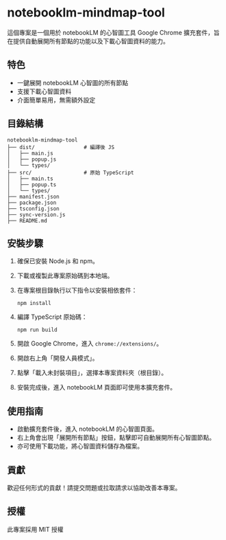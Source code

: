 # notebooklm-mindmap-tool

這個專案是一個用於 notebookLM 的心智圖工具 Google Chrome 擴充套件，旨在提供自動展開所有節點的功能以及下載心智圖資料的能力。

## 特色

- 一鍵展開 notebookLM 心智圖的所有節點
- 支援下載心智圖資料
- 介面簡單易用，無需額外設定

## 目錄結構

```
notebooklm-mindmap-tool
├── dist/                # 編譯後 JS
│   ├── main.js
│   ├── popup.js
│   └── types/
├── src/                 # 原始 TypeScript
│   ├── main.ts
│   ├── popup.ts
│   └── types/
├── manifest.json
├── package.json
├── tsconfig.json
├── sync-version.js
├── README.md
```

## 安裝步驟

1. 確保已安裝 Node.js 和 npm。
2. 下載或複製此專案原始碼到本地端。
3. 在專案根目錄執行以下指令以安裝相依套件：

   ```
   npm install
   ```

4. 編譯 TypeScript 原始碼：

   ```
   npm run build
   ```

5. 開啟 Google Chrome，進入 `chrome://extensions/`。
6. 開啟右上角「開發人員模式」。
7. 點擊「載入未封裝項目」，選擇本專案資料夾（根目錄）。
8. 安裝完成後，進入 notebookLM 頁面即可使用本擴充套件。

## 使用指南

- 啟動擴充套件後，進入 notebookLM 的心智圖頁面。
- 右上角會出現「展開所有節點」按鈕，點擊即可自動展開所有心智圖節點。
- 亦可使用下載功能，將心智圖資料儲存為檔案。

## 貢獻

歡迎任何形式的貢獻！請提交問題或拉取請求以協助改善本專案。

## 授權

此專案採用 MIT 授權